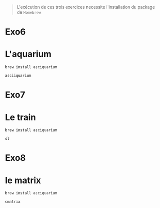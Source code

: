 >L'exécution de ces trois exercices necessite l'installation du package de `Homebrew`

Exo6
=========
L'aquarium
========
>

    brew install asciquarium

    asciiquarium

Exo7
=========
Le train
==========
    brew install asciquarium

    sl

Exo8
=========
le matrix
==========
    brew install asciquarium

    cmatrix
